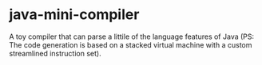 # java-mini-compiler
A toy compiler that can parse a littile of the language features of Java (PS: The code generation is based on a stacked virtual machine with a custom streamlined instruction set). 

